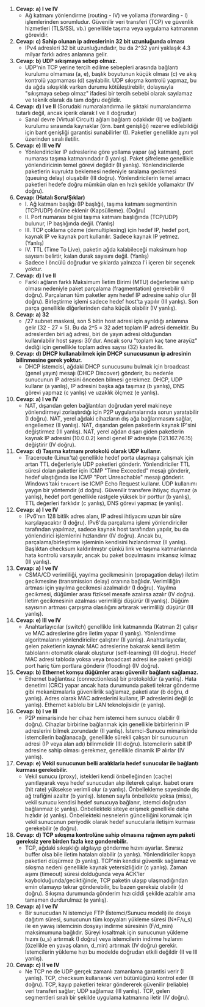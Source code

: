 1.  **Cevap: a) I ve IV**
    *   Ağ katmanı yönlendirme (routing - IV) ve yollama (forwarding - I) işlemlerinden sorumludur. Güvenilir veri transferi (TCP) ve güvenlik hizmetleri (TLS/SSL vb.) genellikle taşıma veya uygulama katmanının görevidir.
2.  **Cevap: c) Sahip olunan ip adreslerinin 32 bit uzunluğunda olması**
    *   IPv4 adresleri 32 bit uzunluğundadır, bu da 2^32 yani yaklaşık 4.3 milyar farklı adres anlamına gelir.
3.  **Cevap: b) UDP sıkışmaya sebep olmaz.**
    *   UDP'nin TCP yerine tercih edilme sebepleri arasında bağlantı kurulumu olmaması (a, e), başlık boyutunun küçük olması (c) ve akış kontrolü yapmaması (d) sayılabilir. UDP sıkışma kontrolü yapmaz, bu da ağda sıkışıklık varken durumu kötüleştirebilir, dolayısıyla "sıkışmaya sebep olmaz" ifadesi bir tercih sebebi olarak sayılamaz ve teknik olarak da tam doğru değildir.
4.  **Cevap: d) I ve II** (Sorudaki numaralandırma ile şıktaki numaralandırma tutarlı değil, ancak içerik olarak I ve II doğrudur)
    *   Sanal devre (Virtual Circuit) ağları bağlantı odaklıdır (II) ve bağlantı kurulumu sırasında kaynaklar (örn. bant genişliği) rezerve edilebildiği için bant genişliği garantisi sunabilirler (I). Paketler genellikle aynı yol üzerinden sıralı iletilir.
5.  **Cevap: e) III ve IV**
    *   Yönlendiriciler IP adreslerine göre yollama yapar (ağ katmanı), port numarası taşıma katmanındadır (I yanlış). Paket şifreleme genellikle yönlendiricinin temel görevi değildir (II yanlış). Yönlendiricilerde paketlerin kuyrukta beklemesi nedeniyle sıralama gecikmesi (queuing delay) oluşabilir (III doğru). Yönlendiricilerin temel amacı paketleri hedefe doğru mümkün olan en hızlı şekilde yollamaktır (IV doğru).
6.  **Cevap: (Hatalı Soru/Şıklar)**
    *   I. Ağ katmanı başlığı (IP başlığı), taşıma katmanı segmentinin (TCP/UDP) önüne eklenir (Kapsülleme). (Doğru)
    *   II. Port numarası bilgisi taşıma katmanı başlığında (TCP/UDP) bulunur, IP başlığında değil. (Yanlış)
    *   III. TCP çoklama çözme (demultiplexing) için hedef IP, hedef port, kaynak IP ve kaynak port kullanılır. Sadece kaynak IP yetmez. (Yanlış)
    *   IV. TTL (Time To Live), paketin ağda kalabileceği maksimum hop sayısını belirtir, kalan durak sayısını değil. (Yanlış)
    *   Sadece I öncülü doğrudur ve şıklarda yalnızca I'i içeren bir seçenek yoktur.
7.  **Cevap: d) I ve II**
    *   Farklı ağların farklı Maksimum İletim Birimi (MTU) değerlerine sahip olması nedeniyle paket parçalama (fragmentation) gerekebilir (I doğru). Parçalanan tüm paketler aynı hedef IP adresine sahip olur (II doğru). Birleştirme işlemi sadece hedef host'ta yapılır (III yanlış). Son parça genellikle diğerlerinden daha küçük olabilir (IV yanlış).
8.  **Cevap: a) 32**
    *   /27 subnet maskesi, son 5 bitin host adresi için ayrıldığı anlamına gelir (32 - 27 = 5). Bu da 2^5 = 32 adet toplam IP adresi demektir. Bu adreslerden biri ağ adresi, biri de yayın adresi olduğundan kullanılabilir host sayısı 30'dur. Ancak soru "toplam kaç tane arayüz" dediği için genellikle toplam adres sayısı (32) kastedilir.
9.  **Cevap: d) DHCP kullanabilmek için DHCP sunucusunun ip adresinin bilinmesine gerek yoktur.**
    *   DHCP istemcisi, ağdaki DHCP sunucusunu bulmak için broadcast (genel yayın) mesajı (DHCP Discover) gönderir, bu nedenle sunucunun IP adresini önceden bilmesi gerekmez. DHCP, UDP kullanır (a yanlış), IP adresini başka ağa taşımaz (b yanlış), DNS görevi yapmaz (c yanlış) ve uzaklık ölçmez (e yanlış).
10. **Cevap: a) I ve IV**
    *   NAT, dışarıdan gelen bağlantıları doğrudan yerel makineye yönlendirmeyi zorlaştırdığı için P2P uygulamalarında sorun yaratabilir (I doğru). NAT, yerel ağdaki cihazların dış ağa bağlanmasını sağlar, engellemez (II yanlış). NAT, dışarıdan gelen paketlerin kaynak IP'sini değiştirmez (III yanlış). NAT, yerel ağdan dışarı giden paketlerin kaynak IP adresini (10.0.0.2) kendi genel IP adresiyle (121.167.76.15) değiştirir (IV doğru).
11. **Cevap: d) Taşıma katmanı protokolü olarak UDP kullanır.**
    *   Traceroute (Linux'ta) genellikle hedef porta ulaşmaya çalışmak için artan TTL değerleriyle UDP paketleri gönderir. Yönlendiriciler TTL süresi dolan paketler için ICMP "Time Exceeded" mesajı gönderir, hedef ulaştığında ise ICMP "Port Unreachable" mesajı gönderir. Windows'taki `tracert` ise ICMP Echo Request kullanır. UDP kullanımı yaygın bir yöntemdir (d doğru). Güvenilir transfere ihtiyaç duymaz (a yanlış), hedef port genellikle rastgele yüksek bir porttur (b yanlış), TTL değerleri farklıdır (c yanlış), DNS görevi yapmaz (e yanlış).
12. **Cevap: a) I ve IV**
    *   IPv6'nın 128 bitlik adres alanı, IP adresi ihtiyacını uzun bir süre karşılayacaktır (I doğru). IPv6'da parçalama işlemi yönlendiriciler tarafından yapılmaz, sadece kaynak host tarafından yapılır, bu da yönlendirici işlemlerini hızlandırır (IV doğru). Ancak bu, parçalama/birleştirme işleminin kendisini hızlandırmaz (II yanlış). Başlıktan checksum kaldırılmıştır çünkü link ve taşıma katmanlarında hata kontrolü varsayılır, ancak bu paket bozulmasını imkansız kılmaz (III yanlış).
13. **Cevap: a) I ve IV**
    *   CSMA/CD verimliliği, yayılma gecikmesinin (propagation delay) iletim gecikmesine (transmission delay) oranına bağlıdır. Verimliliğin artması için yayılma gecikmesi azalmalıdır (I doğru). Yayılma gecikmesi, düğümler arası fiziksel mesafe azalırsa azalır (IV doğru). İletim gecikmesinin azalması verimliliği düşürür (II yanlış). Düğüm sayısının artması çarpışma olasılığını artırarak verimliliği düşürür (III yanlış).
14. **Cevap: e) III ve IV**
    *   Anahtarlayıcılar (switch) genellikle link katmanında (Katman 2) çalışır ve MAC adreslerine göre iletim yapar (I yanlış). Yönlendirme algoritmalarını yönlendiriciler çalıştırır (II yanlış). Anahtarlayıcılar, gelen paketlerin kaynak MAC adreslerine bakarak kendi iletim tablolarını otomatik olarak oluşturur (self-learning) (III doğru). Hedef MAC adresi tabloda yoksa veya broadcast adresi ise paketi geldiği port hariç tüm portlara gönderir (flooding) (IV doğru).
15. **Cevap: b) Ethernet komşu düğümler arası güvenilir bağlantı sağlamaz.**
    *   Ethernet bağlantısız (connectionless) bir protokoldür (a yanlış). Hata denetimi (CRC) yapar ancak hata durumunda paketi tekrar gönderme gibi mekanizmalarla güvenilirlik sağlamaz, paketi atar (b doğru, d yanlış). Adres olarak MAC adreslerini kullanır, IP adreslerini değil (c yanlış). Ethernet kablolu bir LAN teknolojisidir (e yanlış).
16. **Cevap: b) I ve III**
    *   P2P mimarisinde her cihaz hem istemci hem sunucu olabilir (I doğru). Cihazlar birbirine bağlanmak için genellikle birbirlerinin IP adreslerini bilmek zorundadır (II yanlış). İstemci-Sunucu mimarisinde istemcilerin bağlanacağı, genellikle sürekli çalışan bir sunucunun adresi (IP veya alan adı) bilinmelidir (III doğru). İstemcilerin sabit IP adresine sahip olması gerekmez, genellikle dinamik IP alırlar (IV yanlış).
17. **Cevap: e) Vekil sunucunun belli aralıklarla hedef sunucular ile bağlantı kurması gerekebilir.**
    *   Vekil sunucu (proxy), istekleri kendi önbelleğinden (cache) yanıtlayarak veya hedef sunucudan alıp ileterek çalışır. İsabet oranı (hit rate) yüksekse verimli olur (a yanlış). Önbellekleme sayesinde dış ağ trafiğini azaltır (b yanlış). İstenen sayfa önbellekte yoksa (miss), vekil sunucu kendisi hedef sunucuya bağlanır, istemci doğrudan bağlanmaz (c yanlış). Önbellekteki siteye erişmek genellikle daha hızlıdır (d yanlış). Önbellekteki nesnelerin güncelliğini korumak için vekil sunucunun periyodik olarak hedef sunucularla iletişim kurması gerekebilir (e doğru).
18. **Cevap: d) TCP sıkışma kontrolüne sahip olmasına rağmen aynı paketi gereksiz yere birden fazla kez gonderebilir.**
    *   TCP, ağdaki sıkışıklığı algılayıp gönderme hızını ayarlar. Sınırsız buffer olsa bile iletim hataları olabilir (a yanlış). Yönlendiriciler kopya paketleri düşürmez (b yanlış). TCP'nin kendisi güvenlik sağlamaz ve sıkışma nedeni genellikle kaynak yetersizliğidir (c yanlış). Zaman aşımı (timeout) süresi dolduğunda veya ACK'ler kaybolduğunda/geciktiğinde, TCP paketin ulaşıp ulaşmadığından emin olamayıp tekrar gönderebilir, bu bazen gereksiz olabilir (d doğru). Sıkışma durumunda gönderim hızı ciddi şekilde azaltılır ama tamamen durdurulmaz (e yanlış).
19. **Cevap: a) I ve IV**
    *   Bir sunucudan N istemciye FTP (İstemci/Sunucu modeli) ile dosya dağıtım süresi, sunucunun tüm kopyaları yükleme süresi (N*F/u_s) ile en yavaş istemcinin dosyayı indirme süresinin (F/d_min) maksimumuna bağlıdır. Süreyi kısaltmak için sunucunun yükleme hızını (u_s) artırmak (I doğru) veya istemcilerin indirme hızlarını (özellikle en yavaş olanın, d_min) artırmak (IV doğru) gerekir. İstemcilerin yükleme hızı bu modelde doğrudan etkili değildir (II ve III yanlış).
20. **Cevap: c) II ve IV**
    *   Ne TCP ne de UDP gerçek zamanlı zamanlama garantisi verir (I yanlış). TCP, checksum kullanarak veri bütünlüğünü kontrol eder (II doğru). TCP, kayıp paketleri tekrar göndererek güvenilir (reliable) veri transferi sağlar; UDP sağlamaz (III yanlış). TCP, gelen segmentleri sıralı bir şekilde uygulama katmanına iletir (IV doğru).
